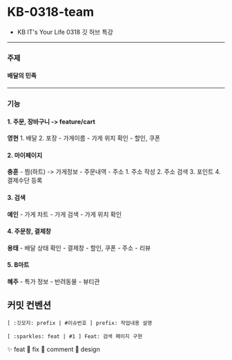 # KB-0318-team

- KB IT's Your Life 0318 깃 허브 특강

---

### 주제

#### 배달의 민족

---

### 기능

#### 1. 주문, 장바구니 -> feature/cart

**영현** 1. 배달 2. 포장 - 가게이름 - 가게 위치 확인 - 할인, 쿠폰

#### 2. 마이페이지

**충훈** - 찜(하트) -> 가게정보 - 주문내역 - 주소 1. 주소 작성 2. 주소 검색 3. 포인트 4. 결제수단 등록

#### 3. 검색

**예인** - 가게 차트 - 가게 검색 - 가게 위치 확인

#### 4. 주문창, 결제창

**용태** - 배달 상태 확인 - 결제창 - 할인, 쿠폰 - 주소 - 리뷰

#### 5. B마트

**혜주** - 특가 정보 - 반려동물 - 뷰티관

## 커밋 컨벤션

```
[ :깃모지: prefix | #이슈번호 ] prefix: 작업내용 설명

[ :sparkles: feat | #1 ] Feat: 검색 페이지 구현
```

:sparkles: feat
:bug: fix
:memo: comment
:art: design
